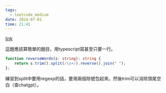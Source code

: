 ```yaml
---
tags:
  - leetcode_medium
date: 2024-07-01
time: 21:41
---
```

[link](https://leetcode.com/problems/reverse-words-in-a-string/description/)

這題應該算簡單的題目，用typescript寫甚至只要一行。
```ts
function reverseWords(s: string): string {
	return s.trim().split(/\s+/).reverse().join(" ");
};
```

練習到split中要用regexp的話，要用兩個除號包起來。然後trim可以消除頭尾空白（查chatgpt）。